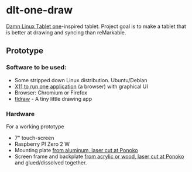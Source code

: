 # dlt-one-draw
[Damn Linux Tablet one](https://github.com/timonsku/Damn-Linux-Tablet-PCB-Design-Files/)-inspired tablet. Project goal is to make a tablet that is better at drawing and syncing than reMarkable. 


## Prototype

### Software to be used:

* Some stripped down Linux distribution. Ubuntu/Debian
* [X11 to run one application](https://raspberrypi.stackexchange.com/questions/11866/how-can-i-start-x11-only-for-a-single-application) (a browser) with graphical UI
* Browser: Chromium or Firefox
* [tldraw](https://github.com/tldraw/tldraw) - A tiny little drawing app

### Hardware

For a working prototype

* 7" touch-screen
* Raspberry PI Zero 2 W
* Mounting plate [from aluminum, laser cut at Ponoko](https://www.ponoko.com/materials?materialTypes=metal)
* Screen frame and backplate [from acrylic or wood, laser cut at Ponoko](https://www.ponoko.com/materials?materialTypes=plastic,wood) and glued/dissolved together.

